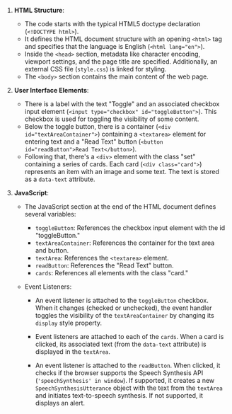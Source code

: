 1. **HTML Structure**:
   - The code starts with the typical HTML5 doctype declaration (`<!DOCTYPE html>`).
   - It defines the HTML document structure with an opening `<html>` tag and specifies that the language is English (`<html lang="en">`).
   - Inside the `<head>` section, metadata like character encoding, viewport settings, and the page title are specified. Additionally, an external CSS file (`style.css`) is linked for styling.
   - The `<body>` section contains the main content of the web page.

2. **User Interface Elements**:
   - There is a label with the text "Toggle" and an associated checkbox input element (`<input type="checkbox" id="toggleButton">`). This checkbox is used for toggling the visibility of some content.
   - Below the toggle button, there is a container (`<div id="textAreaContainer">`) containing a `<textarea>` element for entering text and a "Read Text" button (`<button id="readButton">Read Text</button>`).
   - Following that, there's a `<div>` element with the class "set" containing a series of cards. Each card (`<div class="card">`) represents an item with an image and some text. The text is stored as a `data-text` attribute.

3. **JavaScript**:
   - The JavaScript section at the end of the HTML document defines several variables:
     - `toggleButton`: References the checkbox input element with the id "toggleButton."
     - `textAreaContainer`: References the container for the text area and button.
     - `textArea`: References the `<textarea>` element.
     - `readButton`: References the "Read Text" button.
     - `cards`: References all elements with the class "card."

   - Event Listeners:
     - An event listener is attached to the `toggleButton` checkbox. When it changes (checked or unchecked), the event handler toggles the visibility of the `textAreaContainer` by changing its `display` style property.

     - Event listeners are attached to each of the `cards`. When a card is clicked, its associated text (from the `data-text` attribute) is displayed in the `textArea`.

     - An event listener is attached to the `readButton`. When clicked, it checks if the browser supports the Speech Synthesis API (`'speechSynthesis' in window`). If supported, it creates a new `SpeechSynthesisUtterance` object with the text from the `textArea` and initiates text-to-speech synthesis. If not supported, it displays an alert.

